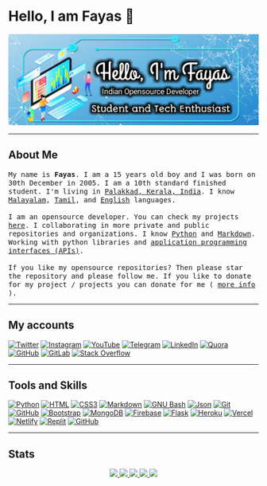 # Hello, I am Fayas 👋

![Bannner](/banner.png)

---

## About Me

<samp>
My name is <b>Fayas</b>. I am a 15 years old boy and I was born on 30th December in 2005. I am a 10th standard finished student. I'm living in <a href="https://en.m.wikipedia.org/wiki/Palakkad_district">Palakkad, Kerala, India</a>. I know <a href="https://en.m.wikipedia.org/wiki/Malayalam">Malayalam</a>, <a href="https://en.m.wikipedia.org/wiki/Tamil">Tamil</a>, and <a href="https://en.m.wikipedia.org/wiki/English">English</a> languages.
<br/>
<br/>
I am an opensource developer. You can check my projects <a href="https://projects.fayas.me">here</a>. I collaborating in more private and public repositories and organizations. I know <a href="https://www.python.org">Python</a> and <a href="https://daringfireball.net/projects/markdown/">Markdown</a>. Working with python libraries and <a href="https://en.m.wikipedia.org/wiki/API">application programming interfaces (APIs)</a>.
<br/>
<br/>
If you like my opensource repositories? Then please star the repository and please follow me. If you like to donate for my project / projects you can donate for me ( <a href="https://donate.fayas.me">more info</a> ).
</samp>

---

## My accounts

[![Twitter](https://img.shields.io/twitter/follow/FayasNoushad?label=Twitter&logo=twitter&style=for-the-badge&color=blue)](https://twitter.com/FayasNoushad)
[![Instagram](https://img.shields.io/badge/Instagram-grey?style=for-the-badge&logo=instagram)](https://instagram.com/TheFayas)
[![YouTube](https://img.shields.io/youtube/channel/subscribers/UCqC-Yzy8J9FuTH_lDRhBMCA?style=for-the-badge&logo=youtube&label=Youtube&color=blue)](https://youtube.com/channel/UCqC-Yzy8J9FuTH_lDRhBMCA)
[![Telegram](https://img.shields.io/badge/Telegram-grey?style=for-the-badge&logo=telegram)](https://telegram.me/FayasNoushad)
[![LinkedIn](https://img.shields.io/badge/LinkedIn-grey?style=for-the-badge&logo=linkedin)](https://www.linkedin.com/in/fayasnoushad)
[![Quora](https://img.shields.io/badge/Quora-grey?style=for-the-badge&logo=quora)](https://www.quora.com/profile/Fayas-Noushad-1)
[![GitHub](https://img.shields.io/github/followers/FayasNoushad?label=GitHub&logo=github&style=for-the-badge&color=blue)](https://github.com/FayasNoushad)
[![GitLab](https://img.shields.io/badge/GitLab-grey?style=for-the-badge&logo=gitlab)](https://gitlab.com/FayasNoushad)
[![Stack Overflow](https://img.shields.io/badge/Stack_Overflow-grey?style=for-the-badge&logo=stackoverflow)](https://stackoverflow.com/users/16129096/fayas-noushad)

---

## Tools and Skills

[![Python](https://img.shields.io/badge/Python-3776AB?&style=for-the-badge&logoColor=white&logo=python)](https://www.python.org)
[![HTML](https://img.shields.io/badge/HTML-E34F26?&style=for-the-badge&logoColor=white&logo=html5)](https://html.spec.whatwg.org)
[![CSS3](https://img.shields.io/badge/CSS3-1572B6?style=for-the-badge&logo=css3&logoColor=white)](https://www.w3.org/TR/CSS/#css)
[![Markdown](https://img.shields.io/badge/Markdown-000000?&style=for-the-badge&logo=markdown)](https://daringfireball.net/projects/markdown/)
[![GNU Bash](https://img.shields.io/badge/GNU_Bash-4EAA25?&style=for-the-badge&logoColor=white&logo=gnubash)](https://www.gnu.org/software/bash/)
[![Json](https://img.shields.io/badge/Json-000000?&style=for-the-badge&logoColor=white&logo=json)](https://json.org)
[![Git](https://img.shields.io/badge/Git-F05032?&style=for-the-badge&logoColor=white&logo=git)](https://git-scm.com)
[![GitHub](https://img.shields.io/badge/GitHub-181717?&style=for-the-badge&logo=github)](https://github.com)
[![Bootstrap](https://img.shields.io/badge/Bootstrap-7952B3?style=for-the-badge&logo=bootstrap&logoColor=white)](https://getbootstrap.com/)
[![MongoDB](https://img.shields.io/badge/MongoDB-47A248?&style=for-the-badge&logoColor=white&logo=mongodb)](https://mongodb.com)
[![Firebase](https://img.shields.io/badge/Firebase-FFCA28?&style=for-the-badge&logoColor=white&logo=firebase)](https://firebase.google.com)
[![Flask](https://img.shields.io/badge/Flask-000000?&style=for-the-badge&logo=flask)](https://flask.palletsprojects.com)
[![Heroku](https://img.shields.io/badge/Heroku-430098?&style=for-the-badge&logoColor=white&logo=heroku)](https://heroku.com)
[![Vercel](https://img.shields.io/badge/Vercel-000000?&style=for-the-badge&logoColor=white&logo=vercel)](https://vercel.com)
[![Netlify](https://img.shields.io/badge/Netlify-00C7B7?&style=for-the-badge&logoColor=white&logo=netlify)](https://netlify.com)
[![Replit](https://img.shields.io/badge/Replit-667881?&style=for-the-badge&logoColor=white&logo=replit)](https://replit.com)
[![GitHub](https://img.shields.io/badge/GitHub_Actions-2088FF?&style=for-the-badge&logo=githubactions&logoColor=black)](https://github.com/features/actions)

---

## Stats

<p align="center">
    <a href="https://github.com/FayasNoushad">
        <img width="49%" src="https://github-readme-stats.vercel.app/api?username=FayasNoushad&count_private=true&include_all_commits=true&show_icons=true&theme=tokyonight&custom_title=GitHub+Stats"/>
        <img width="49%" src="https://github-readme-streak-stats.herokuapp.com?user=FayasNoushad&theme=tokyonight&date_format=j%20M%5B%20Y%5D&stroke=FFFFFF"/>
        <img width="54%" src="https://github-profile-trophy.vercel.app/?username=FayasNoushad&row=2&column=3&theme=tokyonight"/>
        <img width="44%" src="https://github-readme-stats.vercel.app/api/top-langs/?username=FayasNoushad&theme=tokyonight"/>
        <img width="100%" src="https://activity-graph.herokuapp.com/graph?username=FayasNoushad&theme=react-dark&custom_title=Contribution+Graph"/>
    </a>
</p>
